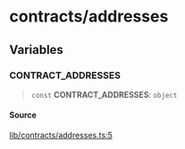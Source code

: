 # contracts/addresses

## Variables

### CONTRACT\_ADDRESSES

> `const` **CONTRACT\_ADDRESSES**: `object`

#### Source

[lib/contracts/addresses.ts:5](https://github.com/PufferFinance/puffer-sdk/blob/8cd293b6144cbed8dff4ec3dab0566e7c809d098/lib/contracts/addresses.ts#L5)
